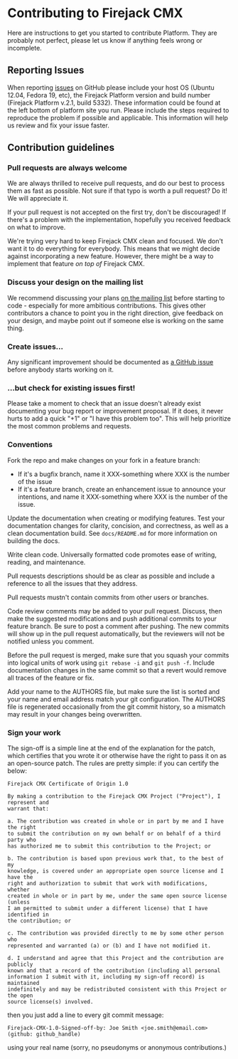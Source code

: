 # Contributing to Firejack CMX

Here are instructions to get you
started to contribute Platform. They are probably not perfect, please let us know if anything
feels wrong or incomplete.

## Reporting Issues

When reporting [issues](https://github.com/firejack-open/Firejack-Platform/issues)
on GitHub please include your host OS (Ubuntu 12.04, Fedora 19, etc),
the Firejack Platform version and build number (Firejack Platform v.2.1, build 5332).
These information could be found at the left bottom of platform site you run.
Please include the steps required to reproduce
the problem if possible and applicable.
This information will help us review and fix your issue faster.

## Contribution guidelines

### Pull requests are always welcome

We are always thrilled to receive pull requests, and do our best to
process them as fast as possible. Not sure if that typo is worth a pull
request? Do it! We will appreciate it.

If your pull request is not accepted on the first try, don't be
discouraged! If there's a problem with the implementation, hopefully you
received feedback on what to improve.

We're trying very hard to keep Firejack CMX clean and focused. We don't want it
to do everything for everybody. This means that we might decide against
incorporating a new feature. However, there might be a way to implement
that feature *on top of* Firejack CMX.

### Discuss your design on the mailing list

We recommend discussing your plans [on the mailing
list](https://groups.google.com/forum/embed/?place=forum/firejack-platform#!forum/firejack-platform)
before starting to code - especially for more ambitious contributions.
This gives other contributors a chance to point you in the right
direction, give feedback on your design, and maybe point out if someone
else is working on the same thing.

### Create issues...

Any significant improvement should be documented as [a GitHub
issue](https://github.com/firejack-open/Firejack-Platform/issues) before anybody
starts working on it.

### ...but check for existing issues first!

Please take a moment to check that an issue doesn't already exist
documenting your bug report or improvement proposal. If it does, it
never hurts to add a quick "+1" or "I have this problem too". This will
help prioritize the most common problems and requests.

### Conventions

Fork the repo and make changes on your fork in a feature branch:

- If it's a bugfix branch, name it XXX-something where XXX is the number of the
  issue
- If it's a feature branch, create an enhancement issue to announce your
  intentions, and name it XXX-something where XXX is the number of the issue.

Update the documentation when creating or modifying features. Test
your documentation changes for clarity, concision, and correctness, as
well as a clean documentation build. See ``docs/README.md`` for more
information on building the docs.

Write clean code. Universally formatted code promotes ease of writing, reading,
and maintenance.

Pull requests descriptions should be as clear as possible and include a
reference to all the issues that they address.

Pull requests mustn't contain commits from other users or branches.

Code review comments may be added to your pull request. Discuss, then make the
suggested modifications and push additional commits to your feature branch. Be
sure to post a comment after pushing. The new commits will show up in the pull
request automatically, but the reviewers will not be notified unless you
comment.

Before the pull request is merged, make sure that you squash your commits into
logical units of work using `git rebase -i` and `git push -f`.
Include documentation changes in the
same commit so that a revert would remove all traces of the feature or fix.

Add your name to the AUTHORS file, but make sure the list is sorted and your
name and email address match your git configuration. The AUTHORS file is
regenerated occasionally from the git commit history, so a mismatch may result
in your changes being overwritten.

### Sign your work

The sign-off is a simple line at the end of the explanation for the
patch, which certifies that you wrote it or otherwise have the right to
pass it on as an open-source patch.  The rules are pretty simple: if you
can certify the below:

```
Firejack CMX Certificate of Origin 1.0

By making a contribution to the Firejack CMX Project ("Project"), I represent and
warrant that:

a. The contribution was created in whole or in part by me and I have the right
to submit the contribution on my own behalf or on behalf of a third party who
has authorized me to submit this contribution to the Project; or

b. The contribution is based upon previous work that, to the best of my
knowledge, is covered under an appropriate open source license and I have the
right and authorization to submit that work with modifications, whether
created in whole or in part by me, under the same open source license (unless
I am permitted to submit under a different license) that I have identified in
the contribution; or

c. The contribution was provided directly to me by some other person who
represented and warranted (a) or (b) and I have not modified it.

d. I understand and agree that this Project and the contribution are publicly
known and that a record of the contribution (including all personal
information I submit with it, including my sign-off record) is maintained
indefinitely and may be redistributed consistent with this Project or the open
source license(s) involved.
```

then you just add a line to every git commit message:

    Firejack-CMX-1.0-Signed-off-by: Joe Smith <joe.smith@email.com> (github: github_handle)

using your real name (sorry, no pseudonyms or anonymous contributions.)



